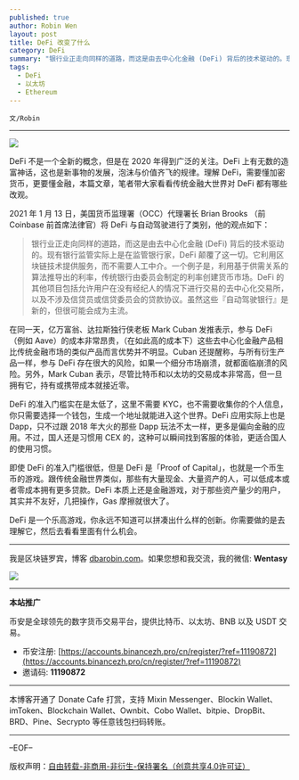 ```yaml
---
published: true
author: Robin Wen
layout: post
title: DeFi 改变了什么
category: DeFi
summary: "银行业正走向同样的道路，而这是由去中心化金融 (DeFi) 背后的技术驱动的。现有银行监管实际上是在监管银行家，DeFi 颠覆了这一切。它利用区块链技术提供服务，而不需要人工中介。一个例子是，利用基于供需关系的算法推导出的利率，传统银行由委员会制定的利率创建货币市场。DeFi 的其他项目包括允许用户在没有经纪人的情况下进行交易的去中心化交易所，以及不涉及信贷员或信贷委员会的贷款协议。虽然这些『自动驾驶银行』是新的，但很可能会成为主流。DeFi 是一个乐高游戏，你永远不知道可以拼凑出什么样的创新。你需要做的是去理解它，然后去看看里面有什么机会。"
tags:
  - DeFi
  - 以太坊
  - Ethereum
---
```


`文/Robin`

***

![](https://cdn.dbarobin.com/xw14bo6.png)

DeFi 不是一个全新的概念，但是在 2020 年得到广泛的关注。DeFi 上有无数的造富神话，这也是新事物的发展，泡沫与价值齐飞的规律。理解 DeFi，需要懂加密货币，更要懂金融，本篇文章，笔者带大家看看传统金融大世界对 DeFi 都有哪些改观。

2021 年 1 月 13 日，美国货币监理署（OCC）代理署长 Brian Brooks （前 Coinbase 前首席法律官）将 DeFi 与自动驾驶进行了类别，他的观点如下：

> 银行业正走向同样的道路，而这是由去中心化金融 (DeFi) 背后的技术驱动的。现有银行监管实际上是在监管银行家，DeFi 颠覆了这一切。它利用区块链技术提供服务，而不需要人工中介。一个例子是，利用基于供需关系的算法推导出的利率，传统银行由委员会制定的利率创建货币市场。DeFi 的其他项目包括允许用户在没有经纪人的情况下进行交易的去中心化交易所，以及不涉及信贷员或信贷委员会的贷款协议。虽然这些『自动驾驶银行』是新的，但很可能会成为主流。

在同一天，亿万富翁、达拉斯独行侠老板 Mark Cuban 发推表示，参与 DeFi （例如 Aave）的成本非常昂贵，（在如此高的成本下）这些去中心化金融产品相比传统金融市场的类似产品而言优势并不明显。Cuban 还提醒称，与所有衍生产品一样，参与 DeFi 存在很大的风险，如果一个细分市场崩溃，就都面临崩溃的风险。另外，Mark Cuban 表示，尽管比特币和以太坊的交易成本非常高，但一旦拥有它，持有或携带成本就接近零。

DeFi 的准入门槛实在是太低了，这里不需要 KYC，也不需要收集你的个人信息，你只需要选择一个钱包，生成一个地址就能进入这个世界。DeFi 应用实际上也是 Dapp，只不过跟 2018 年大火的那些 Dapp 玩法不太一样，更多是偏向金融的应用。不过，国人还是习惯用 CEX 的，这种可以瞬间找到客服的体验，更适合国人的使用习惯。

即使 DeFi 的准入门槛很低，但是 DeFi 是「Proof of Capital」，也就是一个币生币的游戏。跟传统金融世界类似，那些有大量现金、大量资产的人，可以低成本或者零成本拥有更多贷款。DeFi 本质上还是金融游戏，对于那些资产量少的用户，其实并不友好，几把操作，Gas 摩擦就很大了。

DeFi 是一个乐高游戏，你永远不知道可以拼凑出什么样的创新。你需要做的是去理解它，然后去看看里面有什么机会。

***

我是区块链罗宾，博客 [dbarobin.com](https://dbarobin.com/)。如果您想和我交流，我的微信: **Wentasy**

![](https://cdn.dbarobin.com/v4yywe2.png)

***

**本站推广**

币安是全球领先的数字货币交易平台，提供比特币、以太坊、BNB 以及 USDT 交易。

* 币安注册: [https://accounts.binancezh.pro/cn/register/?ref=11190872](https://accounts.binancezh.pro/cn/register/?ref=11190872)
* 邀请码: **11190872**

***

本博客开通了 Donate Cafe 打赏，支持 Mixin Messenger、Blockin Wallet、imToken、Blockchain Wallet、Ownbit、Cobo Wallet、bitpie、DropBit、BRD、Pine、Secrypto 等任意钱包扫码转账。

<center>
    <div class="--donate-button"
         data-button-id="f8b9df0d-af9a-460d-8258-d3f435445075"
    ></div>
</center>

***

–EOF–

版权声明：[自由转载-非商用-非衍生-保持署名（创意共享4.0许可证）](http://creativecommons.org/licenses/by-nc-nd/4.0/deed.zh)